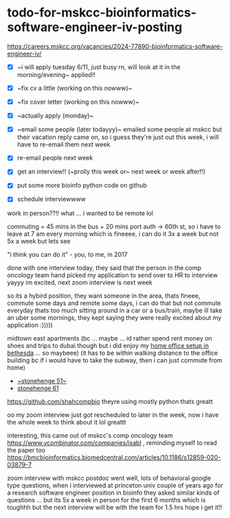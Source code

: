 # todo-for-mskcc-bioinformatics-software-engineer-iv-posting

https://careers.mskcc.org/vacancies/2024-77890-bioinformatics-software-engineer-iv/

- [x] ~i will apply tuesday 6/11, just busy rn, will look at it in the morning/evening~ applied!!

- [x] ~fix cv a little (working on this nowww)~
- [x] ~fix cover letter (working on this nowww)~
- [x] ~actually apply (monday)~
- [x] ~email some people (later todayyy)~ emailed some people at mskcc but their vacation reply came on, so i guess they're just out this week, i will have to re-email them next week
- [x] re-email people next week
- [x] get an interview!! (~prolly this week or~ next week or week after!!)
- [x] put some more bioinfo python code on github
- [x] schedule interviewwww

work in person??!! what ... i wanted to be remote lol

commuting = 45 mins in the bus + 20 mins port auth -> 60th st, so i have to leave at 7 am every morning which is fineeee, i can do it 3x a week but not 5x a week but lets see

"i think you can do it" - you, to me, in 2017

done with one interview today, they said that the person in the comp oncology team hand picked my application to send over to HR to interview yayyy im excited, next zoom interview is next week

so its a hybird position, they want someone in the area, thats fineee, commute some days and remote some days, i can do that but not commute everyday thats too much sitting around in a car or a bus/train, maybe ill take an uber some mornings, they kept saying they were really excited about my application :)))))

midtown east apartments (bc ... maybe ... id rather spend rent money on shoes and trips to dubai though but i did enjoy my [home office setup in bethesda](https://www.herlog.com/content/images/size/w1600/2023/12/bethesda-2019.png) ... so maybeee) (it has to be within walking distance to the office building bc if i would have to take the subway, then i can just commute from home)

* [~stonehenge 51~](https://www.apartments.com/stonehenge-51-new-york-ny/63rrn5r/)
* [stonehenge 61](https://www.stonehengenyc.com/buildings/stonehenge-61)

https://github.com/shahcompbio theyre using mostly python thats greatt

oo my zoom interview just got rescheduled to later in the week, now i have the whole week to think about it lol greattt

interesting, this came out of mskcc's comp oncology team https://www.ycombinator.com/companies/isabl , reminding myself to read the paper too https://bmcbioinformatics.biomedcentral.com/articles/10.1186/s12859-020-03879-7

zoom interview with mskcc postdoc went well, lots of behavioral google type questions, when i interviewed at princeton univ couple of years ago for a research software engineer position in bioinfo they asked similar kinds of questions ... but its 5x a week in person for the first 6 months which is toughhh but the next interview will be with the team for 1.5 hrs hope i get it!!

